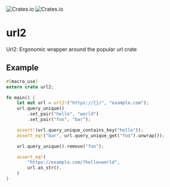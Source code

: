 ![Crates.io](https://img.shields.io/crates/l/url2)
![Crates.io](https://img.shields.io/crates/v/url2)

# url2

Url2: Ergonomic wrapper around the popular url crate

## Example

```rust
#[macro_use]
extern crate url2;

fn main() {
    let mut url = url2!("https://{}/", "example.com");
    url.query_unique()
        .set_pair("hello", "world")
        .set_pair("foo", "bar");

    assert!(url.query_unique_contains_key("hello"));
    assert_eq!("bar", url.query_unique_get("foo").unwrap());

    url.query_unique().remove("foo");

    assert_eq!(
        "https://example.com/?hello=world",
        url.as_str(),
    )
}
```
